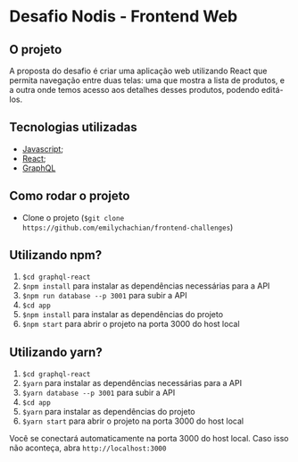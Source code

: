 # Desafio Nodis - Frontend Web

## O projeto
A proposta do desafio é criar uma aplicação web utilizando React que permita navegação entre duas telas: uma que mostra a lista de produtos, e a outra onde temos acesso aos detalhes desses produtos, podendo editá-los. 

## Tecnologias utilizadas
* [Javascript](https://www.javascript.com/);
* [React](https://reactjs.org/);
* [GraphQL](https://graphql.org/)


## Como rodar o projeto
* Clone o projeto (`$git clone https://github.com/emilychachian/frontend-challenges`)

## Utilizando npm? 
1. `$cd graphql-react`
2. `$npm install` para instalar as dependências necessárias para a API
3. `$npm run database --p 3001` para subir a API 
4. `$cd app` 
5. `$npm install` para instalar as dependências do projeto 
6. `$npm start` para abrir o projeto na porta 3000 do host local 

## Utilizando yarn? 
1. `$cd graphql-react`
2. `$yarn` para instalar as dependências necessárias para a API
3. `$yarn database --p 3001` para subir a API
4. `$cd app`
5. `$yarn` para instalar as dependências do projeto 
6. `$yarn start` para abrir o projeto na porta 3000 do host local 

Você se conectará automaticamente na porta 3000 do host local. Caso isso não aconteça, abra `http://localhost:3000`
